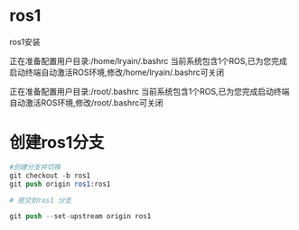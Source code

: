 # ros1

ros1安装

正在准备配置用户目录:/home/lryain/.bashrc
当前系统包含1个ROS,已为您完成启动终端自动激活ROS环境,修改/home/lryain/.bashrc可关闭

正在准备配置用户目录:/root/.bashrc
当前系统包含1个ROS,已为您完成启动终端自动激活ROS环境,修改/root/.bashrc可关闭

# 创建ros1分支

```s
#创建分支并切换
git checkout -b ros1
git push origin ros1:ros1

# 提交到ros1 分支

git push --set-upstream origin ros1
```
